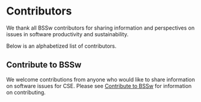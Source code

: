 # Contributors

We thank all BSSw contributors for sharing information and perspectives on issues in software productivity and sustainability.

Below is an alphabetized list of contributors.

<!---
Input contributors on front-end
--->

## Contribute to BSSw

We welcome contributions from anyone who would like to share information on software issues for CSE.  Please see [Contribute to BSSw](https://bssw.io/contributes/new) for information on contributing.
